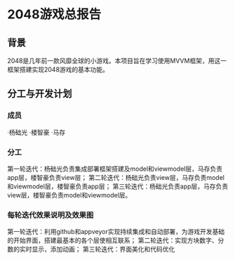 # 2048游戏总报告

## 背景

2048是几年前一款风靡全球的小游戏。本项目旨在学习使用MVVM框架，用这一框架搭建实现2048游戏的基本功能。

## 分工与开发计划

### 成员
·杨础光
·楼智豪
·马存

### 分工

第一轮迭代：杨础光负责集成部署框架搭建及model和viewmodel层，马存负责app层，楼智豪负责view层；
第二轮迭代：杨础光负责view层，马存负责model和viewmodel层，楼智豪负责app层；
第三轮迭代：杨础光负责app层，马存负责view层，楼智豪负责model和viewmodel层。

### 每轮迭代效果说明及效果图
第一轮迭代：利用github和appveyor实现持续集成和自动部署，为游戏开发基础的开始界面，搭建最基本的各个层使相互联系；
第二轮迭代：实现方块数字、分数的实时显示，添加动画；
第三轮迭代：界面美化和代码优化

